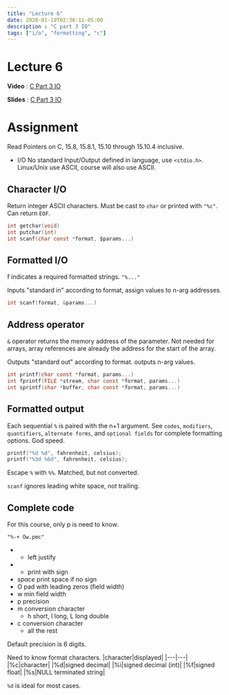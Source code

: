 ```yaml
---
title: "Lecture 6"
date: 2020-01-19T02:30:11-05:00
description : "C part 3 IO"
tags: ["i/o", "formatting", "c"]
---
```


# Lecture 6
**Video** : [C Part 3 IO](https://urldefense.com/v3/__https:/osu.zoom.us/rec/share/0f8G4pQm7Ho5pLZjxA1k6nCHo2wDT5wcvVM8ZyUM_xhpQk_i080V6Rim2mvlVo3u.YWJFqolIRfzRWXUg__;!!KGKeukY!nuphLDQ-092N_K34ykIVfiw4HD0en7muOJU3ZmYokBG7wDmSd7LGVVdkW-xpuJHD$)

**Slides** : [C Part 3 IO](https://osu.instructure.com/courses/95904/files/folder/Zoom%20classes?preview=28650853)

# Assignment
Read Pointers on C, 15.8, 15.8.1, 15.10 through 15.10.4 inclusive.

* I/O
No standard Input/Output defined in language, use `<stdio.h>`. Linux/Unix use ASCII, course will also use ASCII.

## Character I/O
Return integer ASCII characters. Must be cast to `char` or printed with `"%c"`. Can return `EOF`.
``` c
int getchar(void)
int putchar(int)
int scanf(char const *format, $params...)
```

## Formatted I/O
f indicates a required formatted strings. `"%..."`

Inputs "standard in" according to format, assign values to n-arg addresses.
``` c
int scanf(format, &params...)
```

## Address operator
`&` operator returns the memory address of the parameter. Not needed for arrays, array references are already the address for the start of the array.

Outputs "standard out" according to format. outputs n-arg values.
``` c
int printf(char const *format, params...)
int fprintf(FILE *stream, char const *format, params...)
int sprintf(char *buffer, char const *format, params...)
```

## Formatted output
 Each sequential `%` is paired with the n+1 argument.  See `codes`, `modifiers`, `quantifiers`, `alternate forms`, and `optional fields` for complete formatting options. God speed.

 ``` c
 printf("%d %d", fahrenheit, celsius);
 printf("%3d %6d", fahrenheit, celsius);
 ```

 Escape `%` with `%%`. Matched, but not converted.

 `scanf` ignores leading white space, not trailing.

 ## Complete code
For this course, only p is need to know.

 `"%-+ Ow.pmc"`
- - left justify
- + print with sign
- _space_ print space if no sign
- O pad with leading zeros (field width)
- w min field width
- p precision
- m conversion character
    - h short, l long, L long double
- c conversion character
    - all the rest

Default precision is 6 digits.

 Need to know format characters.
 |character|displayed|
 |---|---|
 |%c|character|
 |%d|signed decimal|
 |%i|signed decimal (int)|
 |%f|signed float|
 |%s|NULL terminated string|

 `%d` is ideal for most cases.